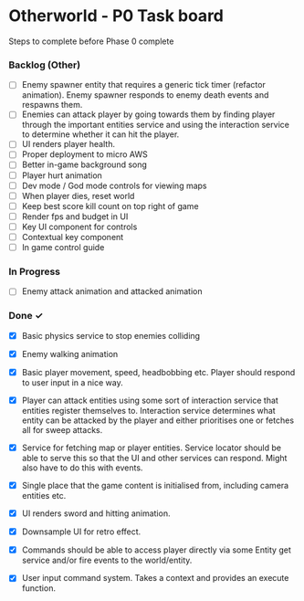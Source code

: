 # Otherworld - P0 Task board

Steps to complete before Phase 0 complete

### Backlog (Other)

- [ ] Enemy spawner entity that requires a generic tick timer (refactor animation). Enemy spawner responds to enemy death events and respawns them.  
- [ ] Enemies can attack player by going towards them by finding player through the important entities service and using the interaction service to determine whether it can hit the player.  
- [ ] UI renders player health.  
- [ ] Proper deployment to micro AWS  
- [ ] Better in-game background song  
- [ ] Player hurt animation  
- [ ] Dev mode / God mode controls for viewing maps  
- [ ] When player dies, reset world  
- [ ] Keep best score kill count on top right of game  
- [ ] Render fps and budget in UI  
- [ ] Key UI component for controls  
- [ ] Contextual key component  
- [ ] In game control guide  

### In Progress

- [ ] Enemy attack animation and attacked animation  

### Done ✓

- [x] Basic physics service to stop enemies colliding  
- [x] Enemy walking animation  
- [x] Basic player movement, speed, headbobbing etc. Player should respond to user input in a nice way.  
- [x] Player can attack entities using some sort of interaction service that entities register themselves to. Interaction service determines what entity can be attacked by the player and either prioritises one or fetches all for sweep attacks.  
- [x] Service for fetching map or player entities. Service locator should be able to serve this so that the UI and other services can respond. Might also have to do this with events.  
- [x] Single place that the game content is initialised from, including camera entities etc.  
- [x] UI renders sword and hitting animation.  
- [x] Downsample UI for retro effect.  
- [x] Commands should be able to access player directly via some Entity get service and/or fire events to the world/entity.  
- [x] User input command system. Takes a context and provides an execute function.  

